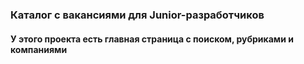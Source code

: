 ### Каталог c вакансиями для Junior-разработчиков
#### У этого проекта есть **главная страница с поиском, рубриками и компаниями**